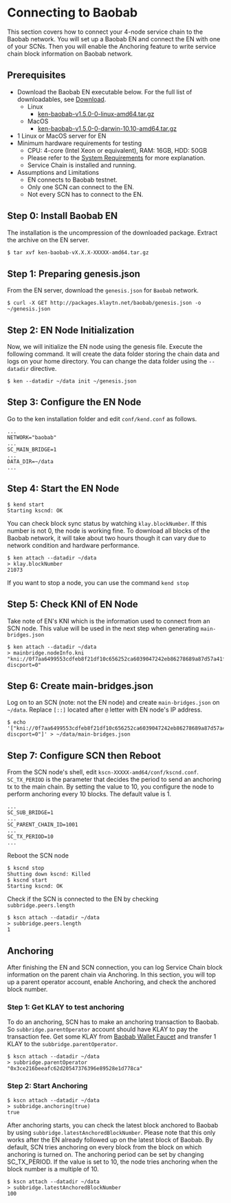 # Connecting to Baobab

This section covers how to connect your 4-node service chain to the Baobab network. You will set up a Baobab EN and connect the EN with one of your SCNs. Then you will enable the Anchoring feature to write service chain block information on Baobab network.

## Prerequisites <a id="prerequisites"></a>

* Download the Baobab EN executable below. For the full list of downloadables, see [Download](../../download/).
  * Linux
    * [ken-baobab-v1.5.0-0-linux-amd64.tar.gz](http://packages.klaytn.net/klaytn/v1.5.0/ken-baobab-v1.5.0-0-linux-amd64.tar.gz)
  * MacOS
    * [ken-baobab-v1.5.0-0-darwin-10.10-amd64.tar.gz](http://packages.klaytn.net/klaytn/v1.5.0/ken-baobab-v1.5.0-0-darwin-10.10-amd64.tar.gz)
* 1 Linux or MacOS server for EN
* Minimum hardware requirements for testing
  * CPU: 4-core \(Intel Xeon or equivalent\), RAM: 16GB, HDD: 50GB
  * Please refer to the [System Requirements](../references/system-requirements.md) for more explanation.
  * Service Chain is installed and running.
* Assumptions and Limitations
  * EN connects to Baobab testnet.
  * Only one SCN can connect to the EN.
  * Not every SCN has to connect to the EN.

## Step 0: Install Baobab EN <a id="install-baobab-en"></a>

The installation is the uncompression of the downloaded package. Extract the archive on the EN server.

```bash
$ tar xvf ken-baobab-vX.X.X-XXXXX-amd64.tar.gz
```

## Step 1: Preparing genesis.json <a id="step-1-preparing-genesis-json"></a>

From the EN server, download the `genesis.json` for `Baobab` network.

```text
$ curl -X GET http://packages.klaytn.net/baobab/genesis.json -o ~/genesis.json
```

## Step 2: EN Node Initialization <a id="step-2-en-node-initialization"></a>

Now, we will initialize the EN node using the genesis file. Execute the following command. It will create the data folder storing the chain data and logs on your home directory. You can change the data folder using the `--datadir` directive.

```text
$ ken --datadir ~/data init ~/genesis.json
```

## Step 3: Configure the EN Node <a id="step-3-configure-the-en-node"></a>

Go to the ken installation folder and edit `conf/kend.conf` as follows.

```text
...
NETWORK="baobab"
...
SC_MAIN_BRIDGE=1
...
DATA_DIR=~/data
...
```

## Step 4: Start the EN Node <a id="step-4-start-the-en-node"></a>

```text
$ kend start
Starting kscnd: OK
```

You can check block sync status by watching `klay.blockNumber`. If this number is not 0, the node is working fine. To download all blocks of the Baobab network, it will take about two hours though it can vary due to network condition and hardware performance.

```text
$ ken attach --datadir ~/data
> klay.blockNumber
21073
```

If you want to stop a node, you can use the command `kend stop`

## Step 5: Check KNI of EN Node <a id="step-5-check-kni-of-en-node"></a>

Take note of EN's KNI which is the information used to connect from an SCN node. This value will be used in the next step when generating `main-bridges.json`

```text
$ ken attach --datadir ~/data
> mainbridge.nodeInfo.kni
"kni://0f7aa6499553cdfeb8f21df10c656252ca6039047242eb86278689a87d57a41f9f004720180d1921e9f7632a4c6476f1775a2c381568d8e8c3c9c4a8cfe25bae@[::]:50505?discport=0"
```

## Step 6: Create main-bridges.json <a id="step-6-create-main-bridges-json"></a>

Log on to an SCN \(note: not the EN node\) and create `main-bridges.json` on `~/data`. Replace `[::]` located after `@` letter with EN node's IP address.

```text
$ echo '["kni://0f7aa6499553cdfeb8f21df10c656252ca6039047242eb86278689a87d57a41f9f004720180d1921e9f7632a4c6476f1775a2c381568d8e8c3c9c4a8cfe25bae@192.168.0.5:50505?discport=0"]' > ~/data/main-bridges.json
```

## Step 7: Configure SCN then Reboot <a id="step-7-configure-scn-then-reboot"></a>

From the SCN node's shell, edit `kscn-XXXXX-amd64/conf/kscnd.conf`. `SC_TX_PERIOD` is the parameter that decides the period to send an anchoring tx to the main chain. By setting the value to 10, you configure the node to perform anchoring every 10 blocks. The default value is 1.

```text
...
SC_SUB_BRIDGE=1
...
SC_PARENT_CHAIN_ID=1001
...
SC_TX_PERIOD=10
...
```

Reboot the SCN node

```text
$ kscnd stop
Shutting down kscnd: Killed
$ kscnd start
Starting kscnd: OK
```

Check if the SCN is connected to the EN by checking `subbridge.peers.length`

```text
$ kscn attach --datadir ~/data
> subbridge.peers.length
1
```

## Anchoring <a id="anchoring"></a>

After finishing the EN and SCN connection, you can log Service Chain block information on the parent chain via Anchoring. In this section, you will top up a parent operator account, enable Anchoring, and check the anchored block number.

### Step 1: Get KLAY to test anchoring <a id="step-1-get-klay-to-test-anchoring"></a>

To do an anchoring, SCN has to make an anchoring transaction to Baobab. So `subbridge.parentOperator` account should have KLAY to pay the transaction fee. Get some KLAY from [Baobab Wallet Faucet](https://baobab.wallet.klaytn.com/) and transfer 1 KLAY to the `subbridge.parentOperator`.

```text
$ kscn attach --datadir ~/data
> subbridge.parentOperator
"0x3ce216beeafc62d20547376396e89528e1d778ca"
```

### Step 2: Start Anchoring <a id="step-2-start-anchoring"></a>

```text
$ kscn attach --datadir ~/data
> subbridge.anchoring(true)
true
```

After anchoring starts, you can check the latest block anchored to Baobab by using `subbridge.latestAnchoredBlockNumber`. Please note that this only works after the EN already followed up on the latest block of Baobab. By default, SCN tries anchoring on every block from the block on which anchoring is turned on. The anchoring period can be set by changing SC\_TX\_PERIOD. If the value is set to 10, the node tries anchoring when the block number is a multiple of 10.

```text
$ kscn attach --datadir ~/data
> subbridge.latestAnchoredBlockNumber
100
```

